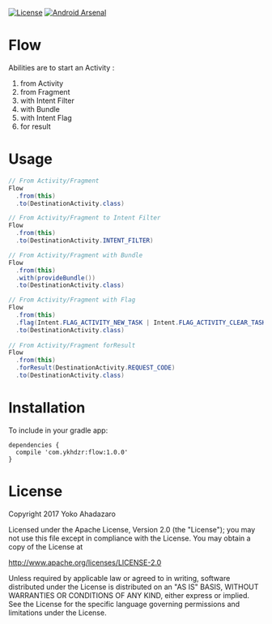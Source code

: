 [![License](https://img.shields.io/github/license/pluscubed/recycler-fast-scroll.svg)](https://www.apache.org/licenses/LICENSE-2.0.html)
[![Android Arsenal](https://img.shields.io/badge/Android%20Arsenal-Flow-green.svg?style=true)](https://android-arsenal.com/details/1/5451)


Flow
=======
Abilities are to start an Activity : 
1. from Activity
2. from Fragment
3. with Intent Filter
4. with Bundle
5. with Intent Flag
6. for result

Usage
=======
``` java
// From Activity/Fragment
Flow
  .from(this)
  .to(DestinationActivity.class)        

// From Activity/Fragment to Intent Filter
Flow
  .from(this)
  .to(DestinationActivity.INTENT_FILTER)        

// From Activity/Fragment with Bundle
Flow
  .from(this)
  .with(provideBundle())
  .to(DestinationActivity.class)        

// From Activity/Fragment with Flag
Flow
  .from(this)
  .flag(Intent.FLAG_ACTIVITY_NEW_TASK | Intent.FLAG_ACTIVITY_CLEAR_TASK)
  .to(DestinationActivity.class)   
  
// From Activity/Fragment forResult
Flow
  .from(this)
  .forResult(DestinationActivity.REQUEST_CODE)
  .to(DestinationActivity.class)   

```


Installation
=======
To include in your gradle app:

	dependencies {
	  compile 'com.ykhdzr:flow:1.0.0'
	}

License
=======

Copyright 2017 Yoko Ahadazaro

Licensed under the Apache License, Version 2.0 (the "License");
you may not use this file except in compliance with the License.
You may obtain a copy of the License at

http://www.apache.org/licenses/LICENSE-2.0

Unless required by applicable law or agreed to in writing, software
distributed under the License is distributed on an "AS IS" BASIS,
WITHOUT WARRANTIES OR CONDITIONS OF ANY KIND, either express or implied.
See the License for the specific language governing permissions and
limitations under the License.
